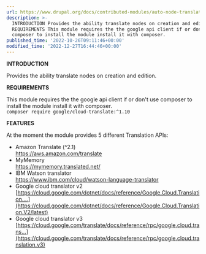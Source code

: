 ```yaml
---
url: https://www.drupal.org/docs/contributed-modules/auto-node-translate
description: >-
  INTRODUCTION Provides the ability translate nodes on creation and edition.
  REQUIREMENTS This module requires the the google api client if or don't use
  composer to install the module install it with composer.
published_time: '2022-10-26T09:11:46+00:00'
modified_time: '2022-12-27T16:44:46+00:00'
---
```

**INTRODUCTION**

Provides the ability translate nodes on creation and edition.

**REQUIREMENTS**

This module requires the the google api client if or don't use composer to install the module install it with composer.  
`composer require google/cloud-translate:^1.10 `

**FEATURES**

At the moment the module provides 5 different Translation APIs:

* Amazon Translate (^2.1)  
<https://aws.amazon.com/translate>
* MyMemory  
<https://mymemory.translated.net/>
* IBM Watson translator  
<https://www.ibm.com/cloud/watson-language-translator>
* Google cloud translator v2  
[https://cloud.google.com/dotnet/docs/reference/Google.Cloud.Translation....](https://cloud.google.com/dotnet/docs/reference/Google.Cloud.Translation.V2/latest)
* Google cloud translator v3  
[https://cloud.google.com/translate/docs/reference/rpc/google.cloud.trans...](https://cloud.google.com/translate/docs/reference/rpc/google.cloud.translation.v3)
